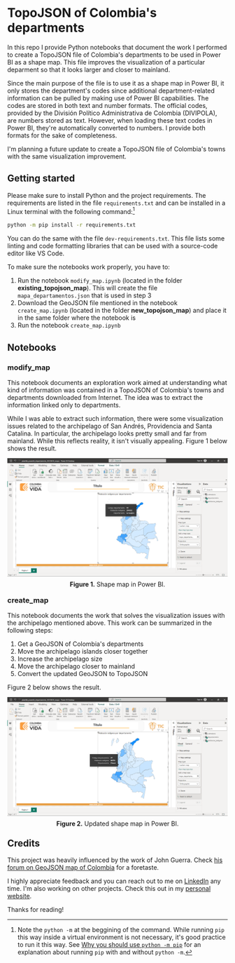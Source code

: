 # TopoJSON of Colombia's departments

In this repo I provide Python notebooks that document the work I performed to create a TopoJSON file of Colombia's departments to be used in Power BI as a shape map. This file improves the visualization of a particular deparment so that it looks larger and closer to mainland.

Since the main purpose of the file is to use it as a shape map in Power BI, it only stores the department's codes since additional department-related information can be pulled by making use of Power BI capabilities. The codes are stored in both text and number formats. The official codes, provided by the División Político Administrativa de Colombia (DIVIPOLA), are numbers stored as text. However, when loading these text codes in Power BI, they're automatically converted to numbers. I provide both formats for the sake of completeness.

I'm planning a future update to create a TopoJSON file of Colombia's towns with the same visualization improvement.

## Getting started

Please make sure to install Python and the project requirements. The requirements are listed in the file `requirements.txt` and can be installed in a Linux terminal with the following command:[^1]

[^1]: Note the `python -m` at the beggining of the command. While running `pip` this way inside a virtual environment is not necessary, it's good practice to run it this way. See [Why you should use `python -m pip`](https://snarky.ca/why-you-should-use-python-m-pip/) for an explanation about running `pip` with and without `python -m`.

```bash
python -m pip install -r requirements.txt
```

You can do the same with the file `dev-requirements.txt`. This file lists some linting and code formatting libraries that can be used with a source-code editor like VS Code.

To make sure the notebooks work properly, you have to:

1. Run the notebook `modify_map.ipynb` (located in the folder **existing_topojson_map**). This will create the file `mapa_departamentos.json` that is used in step 3
2. Download the GeoJSON file mentioned in the notebook `create_map.ipynb` (located in the folder **new_topojson_map**) and place it in the same folder where the notebook is
3. Run the notebook `create_map.ipynb`

## Notebooks

### modify_map

This notebook documents an exploration work aimed at understanding what kind of information was contained in a TopoJSON of Colombia's towns and departments downloaded from Internet. The idea was to extract the information linked only to departments.

While I was able to extract such information, there were some visualization issues related to the archipelago of San Andrés, Providencia and Santa Catalina. In particular, the archipelago looks pretty small and far from mainland. While this reflects reality, it isn't visually appealing. Figure 1 below shows the result.

<p style="line-height:0.5" align="center">
    <img src="images/dashboard_departments.png" />
</p>
<p style="line-height:0.5" align="center"><b>Figure 1.</b> Shape map in Power BI.</p>

### create_map

This notebook documents the work that solves the visualization issues with the archipelago mentioned above. This work can be summarized in the following steps:

1. Get a GeoJSON of Colombia's departments
2. Move the archipelago islands closer together
3. Increase the archipelago size
4. Move the archipelago closer to mainland
5. Convert the updated GeoJSON to TopoJSON

Figure 2 below shows the result.

<p style="line-height:0.5" align="center">
    <img src="images/dashboard_departments_r.png" />
</p>
<p style="line-height:0.5" align="center"><b>Figure 2.</b> Updated shape map in Power BI.</p>

## Credits

This project was heavily influenced by the work of John Guerra. Check [his forum on GeoJSON map of Colombia](https://gist.github.com/john-guerra/43c7656821069d00dcbc) for a foretaste.

I highly appreciate feedback and you can reach out to me on [LinkedIn](https://bit.ly/jaime-linkedin) any time. I'm also working on other projects. Check this out in my [personal website](https://bit.ly/jaime-website).

Thanks for reading!
